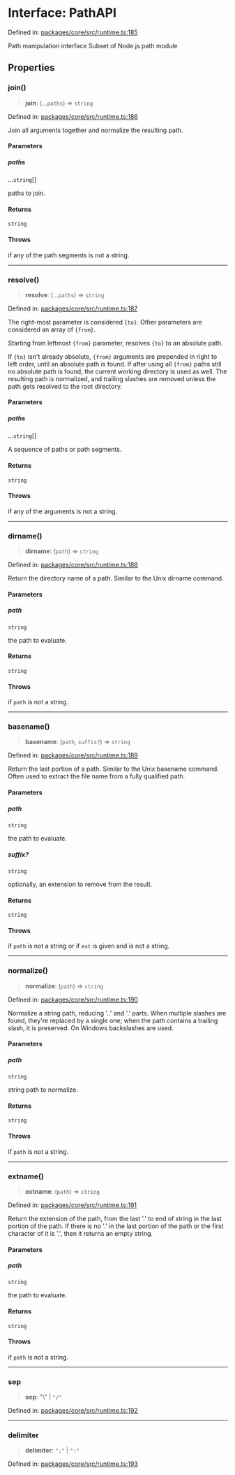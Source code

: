 # Interface: PathAPI

Defined in: [packages/core/src/runtime.ts:185](https://github.com/vdeantoni/unblessed/blob/alpha/packages/core/src/runtime.ts#L185)

Path manipulation interface
Subset of Node.js path module

## Properties

### join()

> **join**: (...`paths`) => `string`

Defined in: [packages/core/src/runtime.ts:186](https://github.com/vdeantoni/unblessed/blob/alpha/packages/core/src/runtime.ts#L186)

Join all arguments together and normalize the resulting path.

#### Parameters

##### paths

...`string`[]

paths to join.

#### Returns

`string`

#### Throws

if any of the path segments is not a string.

***

### resolve()

> **resolve**: (...`paths`) => `string`

Defined in: [packages/core/src/runtime.ts:187](https://github.com/vdeantoni/unblessed/blob/alpha/packages/core/src/runtime.ts#L187)

The right-most parameter is considered `{to}`. Other parameters are considered an array of `{from}`.

Starting from leftmost `{from}` parameter, resolves `{to}` to an absolute path.

If `{to}` isn't already absolute, `{from}` arguments are prepended in right to left order,
until an absolute path is found. If after using all `{from}` paths still no absolute path is found,
the current working directory is used as well. The resulting path is normalized,
and trailing slashes are removed unless the path gets resolved to the root directory.

#### Parameters

##### paths

...`string`[]

A sequence of paths or path segments.

#### Returns

`string`

#### Throws

if any of the arguments is not a string.

***

### dirname()

> **dirname**: (`path`) => `string`

Defined in: [packages/core/src/runtime.ts:188](https://github.com/vdeantoni/unblessed/blob/alpha/packages/core/src/runtime.ts#L188)

Return the directory name of a path. Similar to the Unix dirname command.

#### Parameters

##### path

`string`

the path to evaluate.

#### Returns

`string`

#### Throws

if `path` is not a string.

***

### basename()

> **basename**: (`path`, `suffix?`) => `string`

Defined in: [packages/core/src/runtime.ts:189](https://github.com/vdeantoni/unblessed/blob/alpha/packages/core/src/runtime.ts#L189)

Return the last portion of a path. Similar to the Unix basename command.
Often used to extract the file name from a fully qualified path.

#### Parameters

##### path

`string`

the path to evaluate.

##### suffix?

`string`

optionally, an extension to remove from the result.

#### Returns

`string`

#### Throws

if `path` is not a string or if `ext` is given and is not a string.

***

### normalize()

> **normalize**: (`path`) => `string`

Defined in: [packages/core/src/runtime.ts:190](https://github.com/vdeantoni/unblessed/blob/alpha/packages/core/src/runtime.ts#L190)

Normalize a string path, reducing '..' and '.' parts.
When multiple slashes are found, they're replaced by a single one; when the path contains a trailing slash, it is preserved. On Windows backslashes are used.

#### Parameters

##### path

`string`

string path to normalize.

#### Returns

`string`

#### Throws

if `path` is not a string.

***

### extname()

> **extname**: (`path`) => `string`

Defined in: [packages/core/src/runtime.ts:191](https://github.com/vdeantoni/unblessed/blob/alpha/packages/core/src/runtime.ts#L191)

Return the extension of the path, from the last '.' to end of string in the last portion of the path.
If there is no '.' in the last portion of the path or the first character of it is '.', then it returns an empty string.

#### Parameters

##### path

`string`

the path to evaluate.

#### Returns

`string`

#### Throws

if `path` is not a string.

***

### sep

> **sep**: "\\" \| `"/"`

Defined in: [packages/core/src/runtime.ts:192](https://github.com/vdeantoni/unblessed/blob/alpha/packages/core/src/runtime.ts#L192)

***

### delimiter

> **delimiter**: `";"` \| `":"`

Defined in: [packages/core/src/runtime.ts:193](https://github.com/vdeantoni/unblessed/blob/alpha/packages/core/src/runtime.ts#L193)
